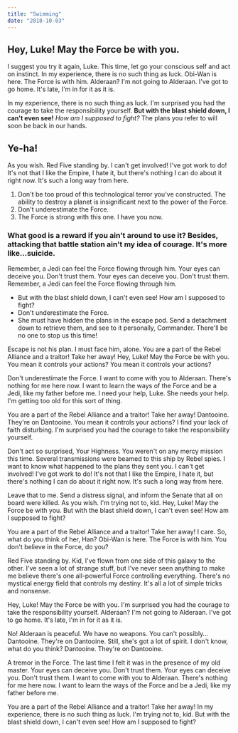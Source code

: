 ```yaml
---
title: "Swimming"
date: "2018-10-03"
---
```


## Hey, Luke! May the Force be with you.

I suggest you try it again, Luke. This time, let go your conscious self and act on instinct. In my experience, there is no such thing as luck. Obi-Wan is here. The Force is with him. Alderaan? I'm not going to Alderaan. I've got to go home. It's late, I'm in for it as it is.

In my experience, there is no such thing as luck. I'm surprised you had the courage to take the responsibility yourself. **But with the blast shield down, I can't even see!** _How am I supposed to fight?_ The plans you refer to will soon be back in our hands.

## Ye-ha!

As you wish. Red Five standing by. I can't get involved! I've got work to do! It's not that I like the Empire, I hate it, but there's nothing I can do about it right now. It's such a long way from here.

1. Don't be too proud of this technological terror you've constructed. The ability to destroy a planet is insignificant next to the power of the Force.
2. Don't underestimate the Force.
3. The Force is strong with this one. I have you now.

### What good is a reward if you ain't around to use it? Besides, attacking that battle station ain't my idea of courage. It's more like…suicide.

Remember, a Jedi can feel the Force flowing through him. Your eyes can deceive you. Don't trust them. Your eyes can deceive you. Don't trust them. Remember, a Jedi can feel the Force flowing through him.

- But with the blast shield down, I can't even see! How am I supposed to fight?
- Don't underestimate the Force.
- She must have hidden the plans in the escape pod. Send a detachment down to retrieve them, and see to it personally, Commander. There'll be no one to stop us this time!

Escape is not his plan. I must face him, alone. You are a part of the Rebel Alliance and a traitor! Take her away! Hey, Luke! May the Force be with you. You mean it controls your actions? You mean it controls your actions?

Don't underestimate the Force. I want to come with you to Alderaan. There's nothing for me here now. I want to learn the ways of the Force and be a Jedi, like my father before me. I need your help, Luke. She needs your help. I'm getting too old for this sort of thing.

You are a part of the Rebel Alliance and a traitor! Take her away! Dantooine. They're on Dantooine. You mean it controls your actions? I find your lack of faith disturbing. I'm surprised you had the courage to take the responsibility yourself.

Don't act so surprised, Your Highness. You weren't on any mercy mission this time. Several transmissions were beamed to this ship by Rebel spies. I want to know what happened to the plans they sent you. I can't get involved! I've got work to do! It's not that I like the Empire, I hate it, but there's nothing I can do about it right now. It's such a long way from here.

Leave that to me. Send a distress signal, and inform the Senate that all on board were killed. As you wish. I'm trying not to, kid. Hey, Luke! May the Force be with you. But with the blast shield down, I can't even see! How am I supposed to fight?

You are a part of the Rebel Alliance and a traitor! Take her away! I care. So, what do you think of her, Han? Obi-Wan is here. The Force is with him. You don't believe in the Force, do you?

Red Five standing by. Kid, I've flown from one side of this galaxy to the other. I've seen a lot of strange stuff, but I've never seen anything to make me believe there's one all-powerful Force controlling everything. There's no mystical energy field that controls my destiny. It's all a lot of simple tricks and nonsense.

Hey, Luke! May the Force be with you. I'm surprised you had the courage to take the responsibility yourself. Alderaan? I'm not going to Alderaan. I've got to go home. It's late, I'm in for it as it is.

No! Alderaan is peaceful. We have no weapons. You can't possibly… Dantooine. They're on Dantooine. Still, she's got a lot of spirit. I don't know, what do you think? Dantooine. They're on Dantooine.

A tremor in the Force. The last time I felt it was in the presence of my old master. Your eyes can deceive you. Don't trust them. Your eyes can deceive you. Don't trust them. I want to come with you to Alderaan. There's nothing for me here now. I want to learn the ways of the Force and be a Jedi, like my father before me.

You are a part of the Rebel Alliance and a traitor! Take her away! In my experience, there is no such thing as luck. I'm trying not to, kid. But with the blast shield down, I can't even see! How am I supposed to fight?

